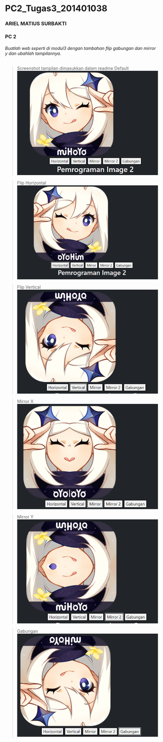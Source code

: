 # PC2_Tugas3_201401038
### ARIEL MATIUS SURBAKTI
### PC 2


###### Buatlah web seperti di modul3 dengan tambahan flip gabungan dan mirror y dan ubahlah tampilannya.
> Screenshot tampilan dimasukkan dalam readme
> Default
> ![Gambar](https://github.com/MattRiel/PC2_2022/blob/Modul3/Modul3/Screenshot/default.png)

> Flip Horizontal
> ![Gambar](https://github.com/MattRiel/PC2_2022/blob/Modul3/Modul3/Screenshot/hori.png)

> Flip Vertical
> ![Vertical](https://github.com/MattRiel/PC2_2022/blob/Modul3/Modul3/Screenshot/verti.png)

> Mirror X
> ![Mirror X](https://github.com/MattRiel/PC2_2022/blob/Modul3/Modul3/Screenshot/mirox.png)

> Mirror Y
> ![Mirror Y](https://github.com/MattRiel/PC2_2022/blob/Modul3/Modul3/Screenshot/miroy.png)

> Gabungan
> ![Gabungan](https://github.com/MattRiel/PC2_2022/blob/Modul3/Modul3/Screenshot/gabungan.png)
